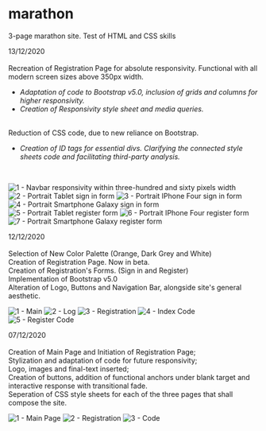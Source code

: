 # marathon
3-page marathon site. Test of HTML and CSS skills

13/12/2020 <br> 
<br>
Recreation of Registration Page for absolute responsivity. Functional with all modern screen sizes above 350px width. <br>

  * <i> Adaptation of code to Bootstrap v5.0, inclusion of grids and columns for higher responsivity. </i> <br>
  * <i> Creation of Responsivity style sheet and media queries. </i> <br>
<br>
Reduction of CSS code, due to new reliance on Bootstrap. <br>

* <i> Creation of ID tags for essential divs. Clarifying the connected style sheets code and facilitating third-party analysis. </i> <br> 
<br>

![1 - Navbar responsivity within three-hundred and sixty pixels width](https://user-images.githubusercontent.com/73433189/102028656-30a4c380-3da3-11eb-87e0-e4762faf4424.PNG)
![2 - Portrait Tablet sign in form](https://user-images.githubusercontent.com/73433189/102028658-326e8700-3da3-11eb-9136-b7bf9e825b99.PNG)
![3 - Portrait IPhone Four sign in form](https://user-images.githubusercontent.com/73433189/102028660-34384a80-3da3-11eb-8a77-aa9c923918f2.PNG)
![4 - Portrait Smartphone Galaxy sign in form](https://user-images.githubusercontent.com/73433189/102028665-369aa480-3da3-11eb-9b63-b148ef13a846.PNG)
![5 - Portrait Tablet register form](https://user-images.githubusercontent.com/73433189/102028669-38fcfe80-3da3-11eb-836d-8e5d3f4093aa.PNG)
![6 - Portrait IPhone Four register form](https://user-images.githubusercontent.com/73433189/102028674-3ac6c200-3da3-11eb-9cbb-c2cadf0b2f65.PNG)
![7 - Portrait Smartphone Galaxy register form](https://user-images.githubusercontent.com/73433189/102028677-3c908580-3da3-11eb-8f8f-bd7cfac76197.PNG)

12/12/2020 <br> 
<br> 
Selection of New Color Palette (Orange, Dark Grey and White) <br>
Creation of Registration Page. Now in beta. <br>
Creation of Registration's Forms. (Sign in and Register) <br>
Implementation of Bootstrap v5.0 <br>
Alteration of Logo, Buttons and Navigation Bar, alongside site's general aesthetic. <br>

![1 - Main](https://user-images.githubusercontent.com/73433189/101995065-2f01cf80-3cbf-11eb-907e-e0219a857111.PNG)
![2 - Log](https://user-images.githubusercontent.com/73433189/101995066-3032fc80-3cbf-11eb-8ebe-dd3fc25e2a60.PNG)
![3 - Registration](https://user-images.githubusercontent.com/73433189/101995067-3032fc80-3cbf-11eb-963e-5f84d7f3e1e3.PNG)
![4 - Index Code](https://user-images.githubusercontent.com/73433189/101995068-30cb9300-3cbf-11eb-97b4-f0c6b3799621.PNG)
![5 - Register Code](https://user-images.githubusercontent.com/73433189/101995069-30cb9300-3cbf-11eb-87bd-a0194a459917.PNG)

07/12/2020 <br> 
<br>
Creation of Main Page and Initiation of Registration Page; <br>
Stylization and adaptation of code for future responsivity; <br>
Logo, images and final-text inserted; <br>
Creation of buttons, addition of functional anchors under blank target and interactive response with transitional fade. <br>
Seperation of CSS style sheets for each of the three pages that shall compose the site. <br>

![1 - Main Page](https://user-images.githubusercontent.com/73433189/101419182-6b13e980-38e7-11eb-924a-9f5e3d918fab.PNG)
![2 - Registration](https://user-images.githubusercontent.com/73433189/101419184-6bac8000-38e7-11eb-935b-d3cfc133b019.PNG)
![3 - Code](https://user-images.githubusercontent.com/73433189/101419186-6c451680-38e7-11eb-97be-ab02628e4134.PNG)
